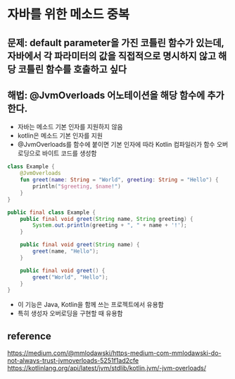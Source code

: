 # 자바를 위한 메소드 중복

## 문제: default parameter을 가진 코틀린 함수가 있는데, 자바에서 각 파라미터의 값을 직접적으로 명시하지 않고 해당 코틀린 함수를 호출하고 싶다

## 해법: @JvmOverloads 어노테이션을 해당 함수에 추가한다.

- 자바는 메소드 기본 인자를 지원하지 않음
- kotlin은 메소드 기본 인자를 지원
- @JvmOverloads를 함수에 붙이면 기본 인자에 따라 Kotlin 컴파일러가 함수 오버로딩으로 바이트 코드를 생성함

```kotlin
class Example {
    @JvmOverloads
    fun greet(name: String = "World", greeting: String = "Hello") {
        println("$greeting, $name!")
    }
}
```

```java
public final class Example {
    public final void greet(String name, String greeting) {
        System.out.println(greeting + ", " + name + '!');
    }

    public final void greet(String name) {
        greet(name, "Hello");
    }

    public final void greet() {
        greet("World", "Hello");
    }
}
```

- 이 기능은 Java, Kotlin을 함께 쓰는 프로젝트에서 유용함
- 특히 생성자 오버로딩을 구현할 때 유용함

## reference

https://medium.com/@mmlodawski/https-medium-com-mmlodawski-do-not-always-trust-jvmoverloads-5251f1ad2cfe
https://kotlinlang.org/api/latest/jvm/stdlib/kotlin.jvm/-jvm-overloads/